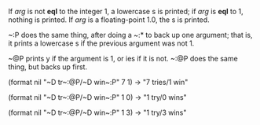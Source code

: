 



If *arg* is not **eql** to the integer 1, a lowercase s is printed; if *arg* is **eql** to 1, nothing is printed. If *arg* is a floating-point 1.0, the s is printed. 



&#126;:P does the same thing, after doing a &#126;:\* to back up one argument; that is, it prints a lowercase s if the previous argument was not 1. 



&#126;@P prints y if the argument is 1, or ies if it is not. &#126;:@P does the same thing, but backs up first. 



(format nil "&#126;D tr&#126;:@P/&#126;D win&#126;:P" 7 1) → "7 tries/1 win" 



(format nil "&#126;D tr&#126;:@P/&#126;D win&#126;:P" 1 0) → "1 try/0 wins" 







 



 



(format nil "&#126;D tr&#126;:@P/&#126;D win&#126;:P" 1 3) → "1 try/3 wins" 



